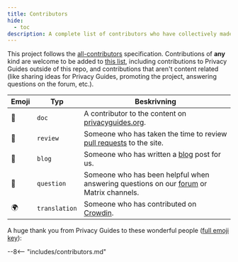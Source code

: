 ```yaml
---
title: Contributors
hide:
  - toc
description: A complete list of contributors who have collectively made an enormous impact on the Privacy Guides project.
---
```


<!-- Do NOT manually edit this file, please add yourself to the .all-contributorsrc file instead. See our GitHub Issues for more details -->

This project follows the [all-contributors](https://github.com/all-contributors/all-contributors) specification. Contributions of **any** kind are welcome to be added to [this list](https://github.com/privacyguides/privacyguides.org/blob/main/.all-contributorsrc), including contributions to Privacy Guides outside of this repo, and contributions that aren't content related (like sharing ideas for Privacy Guides, promoting the project, answering questions on the forum, etc.).

| Emoji | Typ           | Beskrivning                                                                                                                                     |
| ----- | ------------- | ----------------------------------------------------------------------------------------------------------------------------------------------- |
| 📖    | `doc`         | A contributor to the content on [privacyguides.org](https://www.privacyguides.org/en/).                         |
| 👀    | `review`      | Someone who has taken the time to review [pull requests](https://github.com/privacyguides/privacyguides.org/pulls) to the site. |
| 📝    | `blog`        | Someone who has written a [blog](https://blog.privacyguides.org) post for us.                                                   |
| 💬    | `question`    | Someone who has been helpful when answering questions on our [forum](https://discuss.privacyguides.net) or Matrix channels.     |
| 🌍    | `translation` | Someone who has contributed on [Crowdin](https://crowdin.com/project/privacyguides).                                            |

A huge thank you from Privacy Guides to these wonderful people ([full emoji key](https://allcontributors.org/docs/en/emoji-key)):

\--8<-- "includes/contributors.md"
